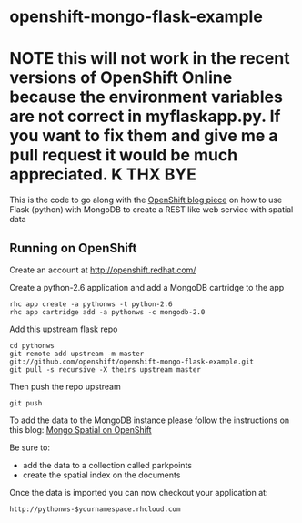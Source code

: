 openshift-mongo-flask-example
=============================

NOTE this will not work in the recent versions of OpenShift Online because the environment variables are not correct in myflaskapp.py. If you want to fix them and give me a pull request it would be much appreciated. K THX BYE
===============

This is the code to go along with the [OpenShift blog piece](https://openshift.redhat.com/community/blogs/rest-web-services-with-python-mongodb-and-spatial-data-in-the-cloud) on how to use Flask (python) with MongoDB to create a REST like web service with spatial data

Running on OpenShift
----------------------------

Create an account at http://openshift.redhat.com/

Create a python-2.6 application and add a MongoDB cartridge to the app

    rhc app create -a pythonws -t python-2.6
    rhc app cartridge add -a pythonws -c mongodb-2.0

Add this upstream flask repo


    cd pythonws
    git remote add upstream -m master git://github.com/openshift/openshift-mongo-flask-example.git
    git pull -s recursive -X theirs upstream master
    
Then push the repo upstream

    git push
    
To add the data to the MongoDB instance please follow the instructions on this blog:
[Mongo Spatial on OpenShift](https://openshift.redhat.com/community/blogs/spatial-mongodb-in-openshift-be-the-next-foursquare-part-1)

Be sure to:

- add the data to a collection called parkpoints
- create the spatial index on the documents

Once the data is imported you can now checkout your application at:

    http://pythonws-$yournamespace.rhcloud.com
    
    

